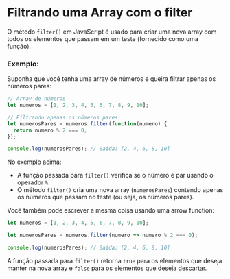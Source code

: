 # Filtrando uma Array com o filter

O método `filter()` em JavaScript é usado para criar uma nova array com todos os elementos que passam em um teste (fornecido como uma função).

### Exemplo:

Suponha que você tenha uma array de números e queira filtrar apenas os números pares:

```javascript
// Array de números
let numeros = [1, 2, 3, 4, 5, 6, 7, 8, 9, 10];

// Filtrando apenas os números pares
let numerosPares = numeros.filter(function(numero) {
  return numero % 2 === 0;
});

console.log(numerosPares); // Saída: [2, 4, 6, 8, 10]
```

No exemplo acima:

- A função passada para `filter()` verifica se o número é par usando o operador `%`.
- O método `filter()` cria uma nova array (`numerosPares`) contendo apenas os números que passam no teste (ou seja, os números pares).

Você também pode escrever a mesma coisa usando uma arrow function:

```javascript
let numeros = [1, 2, 3, 4, 5, 6, 7, 8, 9, 10];

let numerosPares = numeros.filter(numero => numero % 2 === 0);

console.log(numerosPares); // Saída: [2, 4, 6, 8, 10]
```

A função passada para `filter()` retorna `true` para os elementos que deseja manter na nova array e `false` para os elementos que deseja descartar.
